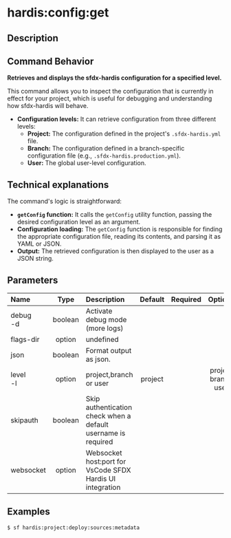 <!-- This file has been generated with command 'sf hardis:doc:plugin:generate'. Please do not update it manually or it may be overwritten -->
# hardis:config:get

## Description


## Command Behavior

**Retrieves and displays the sfdx-hardis configuration for a specified level.**

This command allows you to inspect the configuration that is currently in effect for your project, which is useful for debugging and understanding how sfdx-hardis will behave.

- **Configuration levels:** It can retrieve configuration from three different levels:
  - **Project:** The configuration defined in the project's `.sfdx-hardis.yml` file.
  - **Branch:** The configuration defined in a branch-specific configuration file (e.g., `.sfdx-hardis.production.yml`).
  - **User:** The global user-level configuration.

## Technical explanations

The command's logic is straightforward:

- **`getConfig` function:** It calls the `getConfig` utility function, passing the desired configuration level as an argument.
- **Configuration loading:** The `getConfig` function is responsible for finding the appropriate configuration file, reading its contents, and parsing it as YAML or JSON.
- **Output:** The retrieved configuration is then displayed to the user as a JSON string.


## Parameters

| Name         |  Type   | Description                                                   | Default | Required |           Options           |
|:-------------|:-------:|:--------------------------------------------------------------|:-------:|:--------:|:---------------------------:|
| debug<br/>-d | boolean | Activate debug mode (more logs)                               |         |          |                             |
| flags-dir    | option  | undefined                                                     |         |          |                             |
| json         | boolean | Format output as json.                                        |         |          |                             |
| level<br/>-l | option  | project,branch or user                                        | project |          | project<br/>branch<br/>user |
| skipauth     | boolean | Skip authentication check when a default username is required |         |          |                             |
| websocket    | option  | Websocket host:port for VsCode SFDX Hardis UI integration     |         |          |                             |

## Examples

```shell
$ sf hardis:project:deploy:sources:metadata
```


